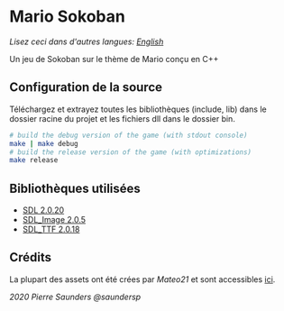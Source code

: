 # Mario Sokoban

*Lisez ceci dans d'autres langues: [English](README.md)*

Un jeu de Sokoban sur le thème de Mario conçu en C++

## Configuration de la source

Téléchargez et extrayez toutes les bibliothèques (include, lib) dans le dossier racine du projet et les fichiers dll dans le dossier bin.

```bash
# build the debug version of the game (with stdout console)
make | make debug
# build the release version of the game (with optimizations)
make release
```

## Bibliothèques utilisées

- [SDL 2.0.20](https://www.libsdl.org)
- [SDL_Image 2.0.5](https://www.libsdl.org/projects/SDL_image/)
- [SDL_TTF 2.0.18](https://www.libsdl.org/projects/SDL_ttf/)

## Crédits

La plupart des assets ont été crées par _Mateo21_ et sont accessibles [ici](http://sdz.tdct.org/sdz/apprenez-a-programmer-en-c.html#TPMarioSokoban).

*2020 Pierre Saunders @saundersp*
